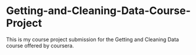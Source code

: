 Getting-and-Cleaning-Data-Course-Project
========================================

This is my course project submission for the Getting and Cleaning Data course offered by coursera.

